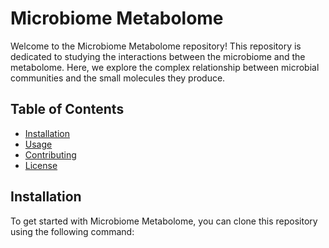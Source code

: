 # Microbiome Metabolome

Welcome to the Microbiome Metabolome repository! This repository is dedicated to studying the interactions between the microbiome and the metabolome. Here, we explore the complex relationship between microbial communities and the small molecules they produce.

## Table of Contents

- [Installation](#installation)
- [Usage](#usage)
- [Contributing](#contributing)
- [License](#license)

## Installation

To get started with Microbiome Metabolome, you can clone this repository using the following command:

